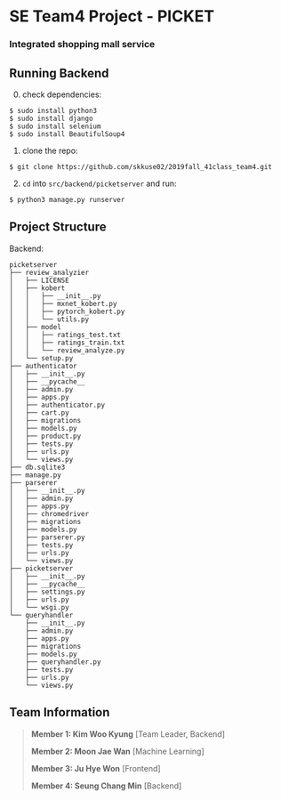 # SE Team4 Project - PICKET
### Integrated shopping mall service

## Running Backend
0. check dependencies:
```
$ sudo install python3
$ sudo install django
$ sudo install selenium
$ sudo install BeautifulSoup4
```
1. clone the repo:
```
$ git clone https://github.com/skkuse02/2019fall_41class_team4.git
```
2. `cd` into `src/backend/picketserver` and run:
```
$ python3 manage.py runserver
```
## Project Structure
Backend:
```Backend
picketserver
├── review_analyzier
│   ├── LICENSE
│   ├── kobert
│   │   ├── __init__.py
│   │   ├── mxnet_kobert.py
│   │   ├── pytorch_kobert.py
│   │   └── utils.py
│   ├── model
│   │   ├── ratings_test.txt
│   │   ├── ratings_train.txt
│   │   └── review_analyze.py
│   └── setup.py
├── authenticator
│   ├── __init__.py
│   ├── __pycache__
│   ├── admin.py
│   ├── apps.py
│   ├── authenticator.py
│   ├── cart.py
│   ├── migrations
│   ├── models.py
│   ├── product.py
│   ├── tests.py
│   ├── urls.py
│   └── views.py
├── db.sqlite3
├── manage.py
├── parserer
│   ├── __init__.py
│   ├── admin.py
│   ├── apps.py
│   ├── chromedriver
│   ├── migrations
│   ├── models.py
│   ├── parserer.py
│   ├── tests.py
│   ├── urls.py
│   └── views.py
├── picketserver
│   ├── __init__.py
│   ├── __pycache__
│   ├── settings.py
│   ├── urls.py
│   └── wsgi.py
└── queryhandler
    ├── __init__.py
    ├── admin.py
    ├── apps.py
    ├── migrations
    ├── models.py
    ├── queryhandler.py
    ├── tests.py
    ├── urls.py
    └── views.py
```
## Team Information
> **Member 1: Kim Woo Kyung**
> [Team Leader, Backend]
>
> **Member 2: Moon Jae Wan**
> [Machine Learning]
>
> **Member 3: Ju Hye Won**
> [Frontend]
>
> **Member 4: Seung Chang Min**
> [Backend]
